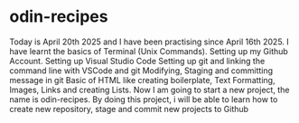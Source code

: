 # odin-recipes
Today is April 20th 2025 and I have been practising since April 16th 2025.
I have learnt the basics of Terminal (Unix Commands).
Setting up my Github Account.
Setting up Visual Studio Code
Setting up git and linking the command line with VSCode and git
Modifying, Staging and committing message in git
Basic of HTML like creating boilerplate, Text Formatting, Images, Links and creating Lists.
Now I am going to start a new project, the name is odin-recipes. 
By doing this project, i will be able to learn how to create new repository, stage and commit new projects to Github